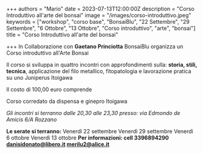 +++
authors = "Mario"
date = 2023-07-13T12:00:00Z
description = "Corso Introduttivo all'arte del bonsai"
image = "/images/corso-introduttivo.jpeg"
keywords = ["workshop", "corso base", "BonsaiBlu", "22 Settembre", "29 Settembre", "6 Ottobre", "13 Ottobre", "Corso introduttivo", "arte", "bonsai"]
title = "Corso Introduttivo all'arte del bonsai"

+++
In Collaborazione con **Gaetano Princiotta** BonsaiBlu organizza un Corso introduttivo
all'Arte Bonsai

Il corso si sviluppa in quattro incontri con approfondimenti sulla: **storia, stili, tecnica**, applicazione del filo metallico, fitopatologia e lavorazione pratica su uno Juniperus Itoigawa

Il costo di 100,00 euro comprende

Corso corredato da dispensa e
ginepro Itoigawa

*Gli incontri si terranno dalle 20,30 alle 23,30 presso: via Edmondo de Amicis 6/A
Rozzano*

**Le serate si terranno:**
Venerdì 22 settembre
Venerdì 29 settembre
Venerdì 6 ottobre
Venerdì 13 ottobre
**Per informazioni: cell 3396894290 danisidonato@libero.it merilu2@alice.it**
